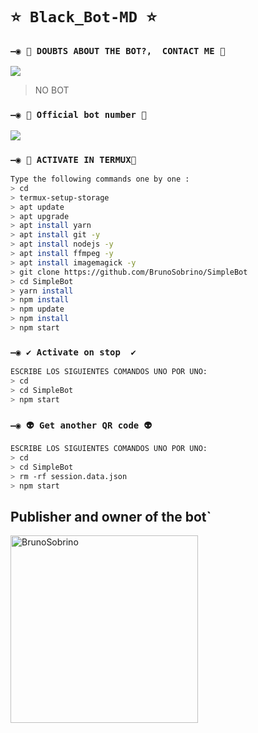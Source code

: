 # `⭐ Black_Bot-MD ⭐`

### `—◉ 👑 DOUBTS ABOUT THE BOT?,  CONTACT ME 👑`
<a href="http://wa.me/595983186566" target="blank"><img src="https://img.shields.io/badge/CREATOR-25D366?style=for-the-badge&logo=whatsapp&logoColor=white" /></a>
> NO BOT
### `—◉ 🤩 Official bot number 🤩`
<a href="http://wa.me/16018735554" target="blank"><img src="https://img.shields.io/badge/Official -25D366?style=for-the-badge&logo=whatsapp&logoColor=white" /></a>


### `—◉ 👾 ACTIVATE IN TERMUX👾`
```bash
Type the following commands one by one :
> cd
> termux-setup-storage
> apt update 
> apt upgrade 
> apt install yarn 
> apt install git -y
> apt install nodejs -y
> apt install ffmpeg -y
> apt install imagemagick -y
> git clone https://github.com/BrunoSobrino/SimpleBot
> cd SimpleBot
> yarn install
> npm install
> npm update
> npm install
> npm start
```

### `—◉ ✔️ Activate on stop  ✔️`
```bash
ESCRIBE LOS SIGUIENTES COMANDOS UNO POR UNO:
> cd 
> cd SimpleBot
> npm start
```

### `—◉ 👽 Get another QR code 👽`
```bash
ESCRIBE LOS SIGUIENTES COMANDOS UNO POR UNO:
> cd 
> cd SimpleBot
> rm -rf session.data.json
> npm start
```

## Publisher and owner of the bot` 
<a href="https://github.com/Micasatio"><img src="https://github.com/Micasatio.png" width="300" height="300" alt="BrunoSobrino"/></a>


